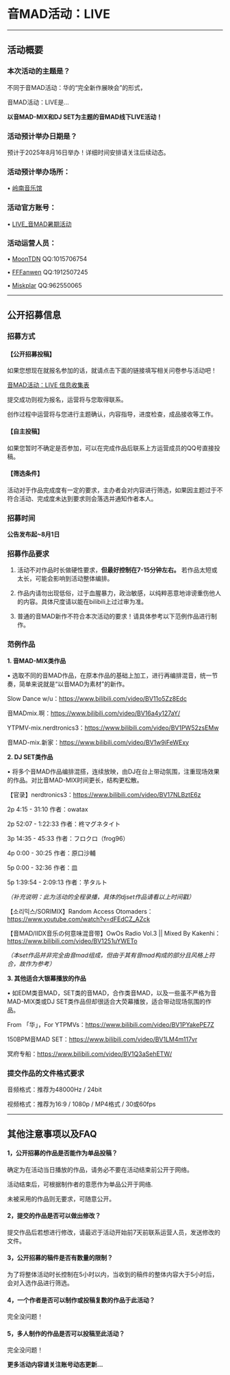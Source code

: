 # 音MAD活动：LIVE

---

## 活动概要

### 本次活动的主题是？

不同于音MAD活动：华的“完全新作展映会”的形式，

音MAD活动：LIVE是...

**以音MAD-MIX和DJ SET为主题的音MAD线下LIVE活动！**

### 活动预计举办日期是？

预计于2025年8月16日举办！详细时间安排请关注后续动态。

### 活动预计举办场所：

  • [岭南音乐馆](https://www.amap.com/place/B0JB31HE15)

### 活动官方账号：
  • [LIVE_音MAD暑期活动](https://space.bilibili.com/3537114090178943)

### 活动运营人员：
  • [MoonTDN](https://space.bilibili.com/23655514) QQ:1015706754

  • [FFFanwen](https://space.bilibili.com/3858957) QQ:1912507245

  • [Miskplar](https://space.bilibili.com/386404441) QQ:962550065

---

## 公开招募信息

### 招募方式
#### 【公开招募投稿】

如果您想现在就报名参加的话，就请点击下面的链接填写相关问卷参与活动吧！

[音MAD活动：LIVE 信息收集表](https://docs.qq.com/form/page/DZXFJbVNncG1BRnpL)

提交成功则视为报名，运营将与您取得联系。

创作过程中运营将与您进行主题确认，内容指导，进度检查，成品接收等工作。

#### 【自主投稿】

如果您暂时不确定是否参加，可以在完成作品后联系上方运营成员的QQ号直接投稿。

#### 【筛选条件】

活动对于作品完成度有一定的要求，主办者会对内容进行筛选，如果因主题过于不符合活动、完成度未达到要求则会落选并通知作者本人。

### 招募时间

**公告发布起~8月1日**

### 招募作品要求

1. 活动不对作品时长做硬性要求，**但最好控制在7-15分钟左右。** 若作品太短或太长，可能会影响到活动整体编排。
   
2. 作品内请勿出现低俗，过于血腥暴力，政治敏感，以纯粹恶意地诽谤重伤他人的内容。具体尺度请以能在bilibili上过过审为准。
   
3. 普通的音MAD新作不符合本次活动的要求！请具体参考以下范例作品进行制作。

### 范例作品
**1. 音MAD-MIX类作品**

  • 选取不同的音MAD作品，在原本作品的基础上加工，进行再编排混音，统一节奏，简单来说就是“以音MAD为素材”的新作。

Slow Dance w/u：https://www.bilibili.com/video/BV11o5Zz8Edc

音MADmix.啊：https://www.bilibili.com/video/BV16a4y127aY/

YTPMV-mix.nerdtronics3：https://www.bilibili.com/video/BV1PW52zsEMw

音MAD-mix.新家：https://www.bilibili.com/video/BV1w9iFeWExy

**2. DJ SET类作品**

  • 将多个音MAD作品编排混搭，连续放映，由DJ在台上带动氛围，注重现场效果的作品。对比音MAD-MIX时间更长，结构更松散。

【官录】nerdtronics3：https://www.bilibili.com/video/BV17NLBztE6z

2p 4:15 - 31:10 作者：owatax

2p 52:07 - 1:22:33 作者：柊マグネタイト

3p 14:35 - 45:33 作者：フロクロ（frog96）

4p 0:00 - 30:25 作者：原口沙輔

5p 0:00 - 32:36 作者：皿

5p 1:39:54 - 2:09:13 作者：芋タルト

*（补充说明：此为活动的全程录播，具体的djset作品请看以上时间戳）*

【소리믹스/SORIMIX】Random Access Otomaders：
https://www.youtube.com/watch?v=dFEdCZ_AZck

【音MAD/IIDX音乐の何意味混音带】OwOs Radio Vol.3 || Mixed By Kakenhi：
https://www.bilibili.com/video/BV1251uYWETo

*（本set作品并非完全由音mad组成，但由于其有音mad构成的部分且风格上符合，故作为参考）*

**3. 其他适合大银幕播放的作品**

  • 如EDM类音MAD，SET类的音MAD，合作类音MAD，以及一些虽不严格为音MAD-MIX类或DJ SET类作品但却很适合大荧幕播放，适合带动现场氛围的作品。

From 「华」，For YTPMVs：https://www.bilibili.com/video/BV1PYakePE7Z

150BPM音MAD SET：https://www.bilibili.com/video/BV1LM4m117vr

冥府专船：https://www.bilibili.com/video/BV1Q3aSehETW/

### 提交作品的文件格式要求

音频格式：推荐为48000Hz / 24bit

视频格式：推荐为16:9 / 1080p / MP4格式 / 30或60fps

---

## 其他注意事项以及FAQ
#### 1，公开招募的作品是否能作为单品投稿？

确定为在活动当日播放的作品，请务必不要在活动结束前公开于网络。

活动结束后，可根据制作者的意愿作为单品公开于网络.

未被采用的作品则无要求，可随意公开。

#### 2，提交的作品是否可以做出修改？

提交作品后若想进行修改，请最迟于活动开始前7天前联系运营人员，发送修改的文件。

#### 3，公开招募的稿件是否有数量的限制？

为了将整体活动时长控制在5小时以内，当收到的稿件的整体内容大于5小时后，会对入选作品进行筛选。

#### 4，一个作者是否可以制作或投稿复数的作品于此活动？
完全没问题！

#### 5，多人制作的作品是否可以投稿至此活动？
完全没问题！

**更多活动内容请关注账号动态更新...**

